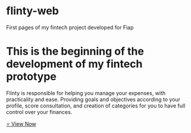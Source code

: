 # flinty-web
 First pages of my fintech project developed for Fiap

# This is the beginning of the development of my fintech prototype
Flinty is responsible for helping you manage your expenses, with practicality and ease. 
Providing goals and objectives according to your profile, score consultation, and creation of categories for you to have full control over your finances.

<a href = "http://flinty-web.s3-website-sa-east-1.amazonaws.com/index.html">:star: View Now</a>

